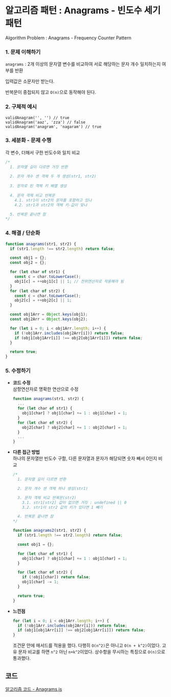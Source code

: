 # 알고리즘 패턴 : Anagrams - 빈도수 세기 패턴
Algorithm Problem : Anagrams - Frequency Counter Pattern

### 1. 문제 이해하기
`anagrams`    : 2개 이상의 문자열 변수를 비교하여 서로 해당하는 문자 개수 일치하는지 여부를 반환   

입력값은 소문자만 받는다.

반복문이 중접되지 않고 `O(n)`으로 동작해야 된다.

### 2. 구체적 예시
```
validAnagram('', '') // true
validAnagram('aaz', 'zza') // false
validAnagram('anagram', 'nagaram') // true
```
	
### 3. 세분화 - 문제 수행
각 변수, 더해서 구한 빈도수와 일치 비교
```javascript
/*  
  1. 문자열 길이 다르면 거짓 반환
  
  2. 문자 개수 센 객체 두 개 생성(str1, str2)
  
  3. 문자로 된 객체 키 배열 생성
  
  4. 문자 객체 비교 반복문
    4.1. str1이 str2의 문자를 포함하고 있나
    4.2. str1과 str2의 객체 키-값이 맞나

  5. 반복문 끝나면 참
*/     
```

### 4. 해결 / 단순화
```javascript
function anagrams(str1, str2) {
  if (str1.length !== str2.length) return false;

  const obj1 = {};
  const obj2 = {};

  for (let char of str1) {
    const c = char.toLowerCase();
    obj1[c] = ++obj1[c] || 1; // 전위연산자로 적용해야 됨
  }
  for (let char of str2) {
    const c = char.toLowerCase();
    obj2[c] = ++obj2[c] || 1;
  }

  const obj1Arr = Object.keys(obj1);
  const obj2Arr = Object.keys(obj2);

  for (let i = 0; i < obj1Arr.length; i++) {
    if (!obj1Arr.includes(obj2Arr[i])) return false;
    if (obj1[obj1Arr[i]] !== obj2[obj1Arr[i]]) return false;
  }

  return true;
}
```

### 5. 수정하기
- **코드 수정**   
   삼항연산자로 명확한 연산으로 수정
  ```javascript
  function anagrams(str1, str2) {
    ...
    for (let char of str1) {
      obj1[char] ? obj1[char] += 1 : obj1[char] = 1;
    }
    for (let char of str2) {
      obj2[char] ? obj2[char] += 1 : obj2[char] = 1;
    }
    ...
  }
  ```

- **다른 접근 방법**    
  하나의 문자열만 빈도수 구함, 다른 문자열과 문자가 해당되면 숫자 빼서 0인지 비교
  ```javascript
  /*
    1. 문자열 길이 다르면 반환
  
    2. 문자 개수 센 객체 하나 생성(str1)
  
    3. 문자 객체 비교 반복문(str2)
      3.1. str1[str2] 값이 없으면 거짓 : undefined || 0
      3.2. str1이 str2 값의 키가 있다면 1 빼기
  
    4. 반복문 끝나면 참
  */
  ```
  ```javascript
  function anagrams2(str1, str2) {
    if (str1.length !== str2.length) return false;
  
    const obj1 = {};
  
    for (let char of str1) {
      obj1[char] ? obj1[char] += 1 : obj1[char] = 1;
    }
  
    for (let char of str2) {
      if (!obj1[char]) return false;
      obj1[char] -= 1;
    }
  
    return true;
  }
  ```

- **느낀점**    
  ```javascript
  for (let i = 0; i < obj1Arr.length; i++) {
    if (!obj1Arr.includes(obj2Arr[i])) return false;
    if (obj1[obj1Arr[i]] !== obj2[obj1Arr[i]]) return false;
  }
  ```
  조건문 안에 매서드를 적용을 했다. 다행히 `O(n^2)`은 아니고 `O(n + k^2)`이었다. 고유 문자 비교를 하면 `n^2` 아닌 `n+k^2`이었다. 상수항을 무시하는 특징으로 `O(n)`으로 통과했다. 

## 코드
[알고리즘 코드 - Anagrams.js](../../algorithm/01anagrams.js)